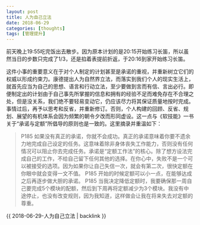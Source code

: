 ```yaml
---
layout: post
title: 人为自己立法
date: 2018-06-29
categories: [thoughts]
tags: [管理提升]
---
```


前天晚上19:55吃完饭出去散步。因为原本计划的是20:15开始练习长笛，所以虽然当日的步数只完成了1/3，还是掐着表提前折返，于20:16到家开始练习长笛。

这件小事的重要意义在于对个人制定的计划甚至是承诺的重视，并重新树立它们的权威以形成约束力。康德提出人为自然界立法，而落实到我们个人的现实生活上，就首先应当为自己的思想、语言和行动立法，至少要做到言而有信、言出必行。即便制定出的计划由于自己事先所掌握的信息和拥有的经验不足而难免存在不合理之处，但是没关系，我们绝不要轻易变动它，仍应该尽力将其保证质量地按时完成。事情过后，再予以思考和反省，并重新修订。否则，个人构建的回顾、反省、规划、展望的有机体系会因为频繁的朝令夕改而形同虚设。这一点与《软技能》一书关于“承诺与定额”所倡导的原则也是一致的。这里摘录并重温如下：

> P185 如果没有真正的承诺，你就不会成功。真正的承诺意味着你要不遗余力地完成自己设定的任务。这意味着除非身体丧失工作能力，否则没有任何情况可以阻止你去完成任务。承诺是“定额工作法”的核心。除了想方设法完成自己的工作，不给自己留下任何其他的选择。在你心中，失败不是一个可以被接受的选项。因为如果你让自己失信一次，就会有第二次，很快定额在你眼中就会变得一文不值。 P185 开始的时候定额可以小一点，在能够达成之后再逐步做大胆的承诺。 P185 当我决定降低定额时，我要确保那一周自己要完成5个模块的配额，然后到下周再将定额减少为3个模块。我没有中途停止，也没有改变规则，因为我知道，这样做会让我在将来失去对定额的尊重。

{{ 2018-06-29-人为自己立法 | backlink }}
